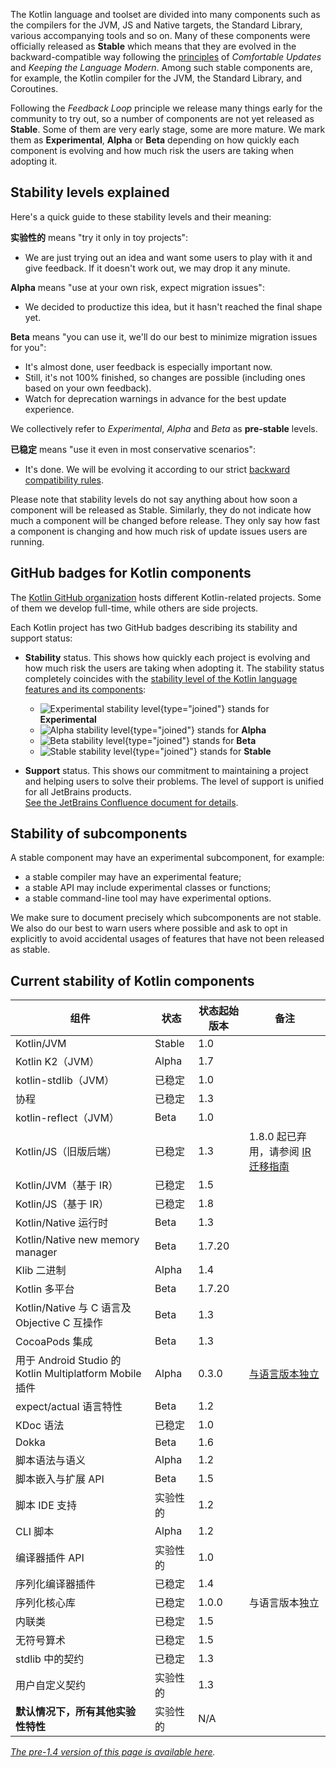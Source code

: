 [//]: # (title: Kotlin 各组件的稳定性)

The Kotlin language and toolset are divided into many components such as the compilers for the JVM, JS and Native targets, the Standard Library, various accompanying tools and so on.
Many of these components were officially released as **Stable** which means that they are evolved in the backward-compatible way following the [principles](kotlin-evolution.md) of _Comfortable Updates_ and _Keeping the Language Modern_.
Among such stable components are, for example, the Kotlin compiler for the JVM, the Standard Library, and Coroutines.

Following the _Feedback Loop_ principle we release many things early for the community to try out, so a number of components are not yet released as **Stable**.
Some of them are very early stage, some are more mature. We mark them as **Experimental**, **Alpha** or **Beta** depending on how quickly each component is evolving and how much risk the users are taking when adopting it. 

## Stability levels explained

Here's a quick guide to these stability levels and their meaning:

**实验性的** means "try it only in toy projects":
  * We are just trying out an idea and want some users to play with it and give feedback. If it doesn't work out, we may drop it any minute.

**Alpha** means "use at your own risk, expect migration issues": 
  * We decided to productize this idea, but it hasn't reached the final shape yet.

**Beta** means "you can use it, we'll do our best to minimize migration issues for you": 
  * It's almost done, user feedback is especially important now.
  * Still, it's not 100% finished, so changes are possible (including ones based on your own feedback).
  * Watch for deprecation warnings in advance for the best update experience.

We collectively refer to _Experimental_, _Alpha_ and _Beta_ as **pre-stable** levels.

<a name="stable"></a>
**已稳定** means "use it even in most conservative scenarios":
  * It's done. We will be evolving it according to our strict [backward compatibility rules](https://kotlinfoundation.org/language-committee-guidelines/).

Please note that stability levels do not say anything about how soon a component will be released as Stable. Similarly, they do not indicate how much a component will be changed before release. They only say how fast a component is changing and how much risk of update issues users are running.

## GitHub badges for Kotlin components

The [Kotlin GitHub organization](https://github.com/Kotlin) hosts different Kotlin-related projects.
Some of them we develop full-time, while others are side projects.

Each Kotlin project has two GitHub badges describing its stability and support status:

* **Stability** status. This shows how quickly each project is evolving and how much risk the users are taking when adopting it.
  The stability status completely coincides with the [stability level of the Kotlin language features and its components](#stability-levels-explained):
    * ![Experimental stability level](https://kotl.in/badges/experimental.svg){type="joined"} stands for **Experimental**
    * ![Alpha stability level](https://kotl.in/badges/alpha.svg){type="joined"} stands for **Alpha**
    * ![Beta stability level](https://kotl.in/badges/beta.svg){type="joined"} stands for **Beta**
    * ![Stable stability level](https://kotl.in/badges/stable.svg){type="joined"} stands for **Stable**

* **Support** status. This shows our commitment to maintaining a project and helping users to solve their problems.
  The level of support is unified for all JetBrains products.  
  [See the JetBrains Confluence document for details](https://confluence.jetbrains.com/display/ALL/JetBrains+on+GitHub).

## Stability of subcomponents

A stable component may have an experimental subcomponent, for example:
* a stable compiler may have an experimental feature;
* a stable API may include experimental classes or functions;
* a stable command-line tool may have experimental options.

We make sure to document precisely which subcomponents are not stable. We also do our best to warn users where possible and ask to opt in explicitly to avoid accidental usages of features that have not been released as stable.

## Current stability of Kotlin components

|**组件**|**状态**|**状态起始版本**|**备注**|
| --- | --- | -- | --- |
Kotlin/JVM|Stable|1.0| |
Kotlin K2（JVM）|Alpha|1.7| |
kotlin-stdlib（JVM）|已稳定|1.0| |
协程|已稳定|1.3| |
kotlin-reflect（JVM）|Beta|1.0| |
Kotlin/JS（旧版后端）|已稳定|1.3|1.8.0 起已弃用，请参阅 [IR 迁移指南](js-ir-migration.md)|
Kotlin/JVM（基于 IR）|已稳定|1.5| |
Kotlin/JS（基于 IR）|已稳定|1.8| |
Kotlin/Native 运行时|Beta|1.3| |
Kotlin/Native new memory manager|Beta|1.7.20| |
Klib 二进制|Alpha|1.4| |
Kotlin 多平台|Beta|1.7.20| |
Kotlin/Native 与 C 语言及 Objective C 互操作|Beta|1.3| |
CocoaPods 集成|Beta|1.3| |
用于 Android Studio 的 Kotlin Multiplatform Mobile 插件|Alpha|0.3.0|[与语言版本独立](multiplatform-mobile-plugin-releases.md)
expect/actual 语言特性|Beta|1.2| |
KDoc 语法|已稳定|1.0| |
Dokka|Beta|1.6| |
脚本语法与语义|Alpha|1.2| |
脚本嵌入与扩展 API|Beta|1.5| |
脚本 IDE 支持|实验性的|1.2| |
CLI 脚本|Alpha|1.2| |
编译器插件 API|实验性的|1.0| |
序列化编译器插件|已稳定|1.4| |
序列化核心库|已稳定|1.0.0|与语言版本独立
内联类|已稳定|1.5| |
无符号算术|已稳定|1.5| |
stdlib 中的契约|已稳定|1.3| |
用户自定义契约|实验性的|1.3| |
**默认情况下，所有其他实验性特性**|实验性的|N/A| |

*[The pre-1.4 version of this page is available here](components-stability-pre-1.4.md).*
